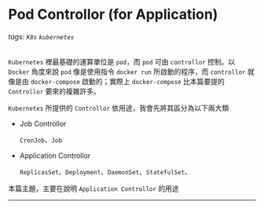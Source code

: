 # Pod Controllor (for Application)

###### tags: `K8s` `kubernetes` 

`Kubernetes` 裡最基礎的運算單位是 `pod`，而 `pod` 可由 `controllor` 控制。以 `Docker` 角度來說 `pod` 像是使用指令 `docker run` 所啟動的程序，而 `controllor` 就像是由 `docker-compose` 啟動的；實際上 `docker-compose` 比本篇要提的 ` Controllor` 要來的複雜許多。

`Kubernetes` 所提供的 `Controllor` 依用途，我會先將其區分為以下兩大類

* Job Controllor
    
  `CronJob`、`Job`
  
* Application Controllor

  `ReplicasSet`、`Deployment`、`DaemonSet`、`StatefulSet`、

本篇主題，主要在說明 `Application Controllor` 的用途 

---

